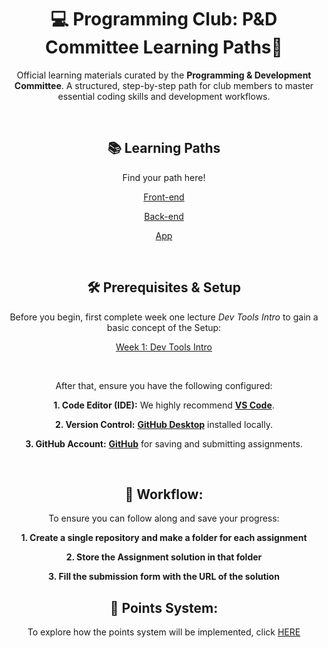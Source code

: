 <div align="center">
  
# 💻 Programming Club: P&D Committee Learning Paths🚀

Official learning materials curated by the **Programming & Development Committee**. 
A structured, step-by-step path for club members to master essential coding skills and development workflows.

<br>

## 📚 Learning Paths

Find your path here!

[Front-end](/Menu/Frontend_Path.md)

[Back-end](/Menu/Backend_Path.md)

[App](/Menu/App_Path.md)

<br>

## 🛠️ Prerequisites & Setup

Before you begin, first complete week one lecture *Dev Tools Intro* to gain a basic concept of the Setup:

[Week 1: Dev Tools Intro](/Lectures/Dev_Tools_Intro.md)

<br>

After that, ensure you have the following configured:

**1. Code Editor (IDE):** We highly recommend [**VS Code**](https://code.visualstudio.com/download).

**2. Version Control:** [**GitHub Desktop**](https://github.com/apps/desktop) installed locally.

**3. GitHub Account:** [**GitHub**](https://www.github.com/) for saving and submitting assignments.


<br>


## 🔀 Workflow:

To ensure you can follow along and save your progress:


**1. Create a single repository and make a folder for each assignment**

**2. Store the Assignment solution in that folder**

**3. Fill the submission form with the URL of the solution**


## 🧮 Points System:

To explore how the points system will be implemented, click [HERE](./Points_System.md)

</div>




